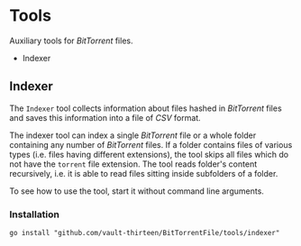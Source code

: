 # Tools

Auxiliary tools for _BitTorrent_ files.

* Indexer

## Indexer

The `Indexer` tool collects information about files hashed in _BitTorrent_ 
files and saves this information into a file of _CSV_ format.

The indexer tool can index a single _BitTorrent_ file or a whole folder 
containing any number of _BitTorrent_ files. If a folder contains files of 
various types (i.e. files having different extensions), the tool skips all 
files which do not have the `torrent` file extension. The tool reads folder's 
content recursively, i.e. it is able to read files sitting inside subfolders of 
a folder.

To see how to use the tool, start it without command line arguments.

### Installation

```
go install "github.com/vault-thirteen/BitTorrentFile/tools/indexer"
```

